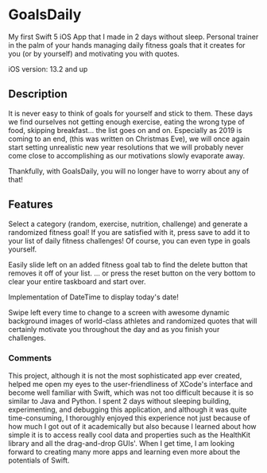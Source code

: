# GoalsDaily
My first Swift 5 iOS App that I made in 2 days without sleep. Personal trainer in the palm of your hands managing daily fitness goals that it creates for you (or by yourself) and motivating you with quotes.

iOS version: 13.2 and up

## Description
It is never easy to think of goals for yourself and stick to them. These days we find ourselves not getting enough exercise, eating the wrong type of food, skipping breakfast... the list goes on and on. Especially as 2019 is coming to an end, (this was written on Christmas Eve), we will once again start setting unrealistic new year resolutions that we will probably never come close to accomplishing as our motivations slowly evaporate away.

Thankfully, with GoalsDaily, you will no longer have to worry about any of that!

## Features
Select a category (random, exercise, nutrition, challenge) and generate a randomized fitness goal! If you are satisfied with it, press save to add it to your list of daily fitness challenges! Of course, you can even type in goals yourself.

Easily slide left on an added fitness goal tab to find the delete button that removes it off of your list.
... or press the reset button on the very bottom to clear your entire taskboard and start over.

Implementation of DateTime to display today's date!

Swipe left every time to change to a screen with awesome dynamic background images of world-class athletes and randomized quotes that will certainly motivate you throughout the day and as you finish your challenges.

### Comments
This project, although it is not the most sophisticated app ever created, helped me open my eyes to the user-friendliness of XCode's interface and become well familiar with Swift, which was not too difficult because it is so similar to Java and Python. I spent 2 days without sleeping building, experimenting, and debugging this application, and although it was quite time-consuming, I thoroughly enjoyed this experience not just because of how much I got out of it academically but also because I learned about how simple it is to access really cool data and properties such as the HealthKit library and all the drag-and-drop GUIs'. When I get time, I am looking forward to creating many more apps and learning even more about the potentials of Swift.
